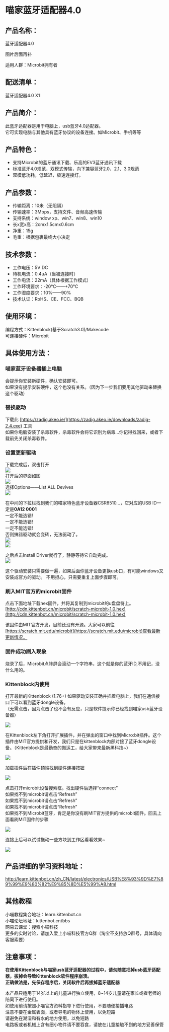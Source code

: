 # 喵家蓝牙适配器4.0   
## 产品名称：   
蓝牙适配器4.0   

图片后面再补   

适用人群：Microbit拥有者   

## 配送清单：   
蓝牙适配器4.0 X1   

## 产品简介：   
此蓝牙适配器是用于电脑上，usb蓝牙4.0适配器。   
它可实现电脑与其他具有蓝牙协议的设备连接。如Microbit、手机等等

## 产品特色：   
- 支持Microbit的蓝牙通讯下载、乐高的EV3蓝牙通讯下载   
- 标准蓝牙4.0规范，双模式传输，向下兼容蓝牙2.0、2.1、3.0规范   
- 双模低功耗，低延迟，极速连接灯。   

## 产品参数：   
- 传输距离：10米（无阻隔）    
- 传输速率：3Mbps，支持文件、音频高速传输   
- 支持系统：window xp、win7、win8、win10   
- 长x宽x高：2cmx1.5cmx0.6cm   
- 净重：15g   
- 毛重：根据包裹最终大小决定   

## 技术参数：   
- 工作电压：5V DC   
- 待机电流：0.4uA（当被连接时）   
- 工作电流：22mA（具体根据工作模式）   
- 工作环境要求：-20°C——+70°C   
- 工作湿度要求：10%——90%   
- 技术认证：RoHS、CE、FCC、BQB   

## 使用环境：
编程方式：Kittenblock(基于Scratch3.0)/Makecode   
可连接硬件：Microbit   

## 具体使用方法：
### 喵家蓝牙设备器插上电脑
会提示你安装新硬件，确认安装即可。   
如果没有提示安装硬件，这个也没有关系。（因为下一步我们要用其他驱动来替换这个驱动）   

### 替换驱动
下载此 [https://zadig.akeo.ie/](https://zadig.akeo.ie/downloads/zadig-2.4.exe) 工具   
如果你电脑安装了杀毒软件，杀毒软件会将它识别为病毒...你记得找回来，或者下载前先关闭杀毒软件。

### 设置更新驱动
下载完成后，双击打开   
![](./bledongle/12.png)   
打开后的界面如图   
![](./bledongle/06.png)   
选择Options——List ALL Devives   
![](./bledongle/07.png)   

在中间的下拉栏找到我们的喵家特色蓝牙设备器CSR8510...，它对应的USB ID一定是**0A12 0001**   
一定不能选错!   
一定不能选错!   
一定不能选错!   
否则搞错驱动就会变砖，无法驱动了。   
![](./bledongle/08.png)   
![](./bledongle/01.png)   

之后点击Install Driver就行了，静静等待它自动完成。   
![](./bledongle/10.png)   

这个驱动安装只需要做一遍，如果后面你蓝牙设备更换usb口，有可能windows又安装成官方的驱动。
不用担心，只需要重复上面步骤即可。   

### 刷入MIT官方的microbit固件

点击下面地址下载hex固件，并将其复制到microbit的u盘盘符上。
[http://cdn.kittenbot.cn/microbit/scratch-microbit-1.0.hex](http://cdn.kittenbot.cn/microbit/scratch-microbit-1.0.hex)

该固件由MIT官方开发，目前还没有开源。大家可以前往[https://scratch.mit.edu/microbit](https://scratch.mit.edu/microbit)查看最新更新情况。   

### 固件成功刷入现象   
烧录了后，Microbit点阵屏会滚动一个字符串，这个就是你的蓝牙ID,不用记，没什么用的。

### Kittenblock内使用
打开最新的Kittenblock (1.76+)
如果驱动安装正确并插着电脑上，我们在通信接口下可以看到蓝牙dongle设备。   
（无需点击，因为点击了也不会有反应，只是软件提示你已经找到喵家usb蓝牙设备器）


![](./bledongle/02.png)

在Kittenblock左下角打开扩展插件，并在弹出的窗口中找到Micro:bit插件。这个插件由MIT官方提供和开发，我们只是在kittenblock内部对接了蓝牙dongle设备。（Kittenblock是最勤奋的搬运工，给大家带来最新黑科技~）

![](./bledongle/03.png)

加载插件后在插件顶端找到硬件连接按钮

![](./bledongle/04.png)

点击打开microbit设备搜索框。找出硬件后选择“connect”   
如果找不到microbit请点击“Refresh”   
如果找不到microbit请点击“Refresh”   
如果找不到microbit请点击“Refresh”   
如果找不到Microbit蓝牙，肯定是你没有刷MIT官方提供的microbit固件。回去上面看刷MIT固件的步骤   

![](./bledongle/05.png)

连接上后可以试试拖动一些方块到工作区看看效果~

![](./bledongle/blemicrobit.gif)


## 产品详细的学习资料地址：   
http://learn.kittenbot.cn/zh_CN/latest/electronics/USB%E8%93%9D%E7%89%99%E9%80%82%E9%85%8D%E5%99%A8.html

## 其他教程   
小喵教程集合地址：learn.kittenbot.cn   
小喵论坛地址：kittenbot.cn/bbs   
网易云课堂：搜索小喵科技   
更多的实时讨论，请加入爱上小喵科技官方Q群（淘宝不支持放Q群号，具体请向客服索要）   


## 注意事项：
**在使用Kittenblock与喵家usb蓝牙适配器的过程中，请勿随意把掉usb蓝牙适配器，拔掉会导致Kittenblock软件程序崩溃。   
正确做法是，先保存程序后，关闭软件后再拔掉蓝牙适配器**

本产品只适用于14岁以上的儿童进行独立使用，8~14岁儿童请在家长或者老师的陪同下进行使用。   
如使用前请按照小喵官方资料指导下进行使用，不要随便接插电路   
注意不要在金属表面，或者导电的物体上使用，以免短路   
请避免在潮湿和有水的地方使用，以免短路   
电路板或者机械上含有细小物件请不要吞食，请放在儿童接触不到的地方妥善保管   
